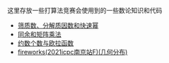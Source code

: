 这里存放一些打算法竞赛会使用到的一些数论知识和代码

- [筛质数、分解质因数和快速幂](note/算法/数学部分/筛质数、分解质因数和快速幂.md) 
- [同余和矩阵乘法](note/算法/数学部分/同余和矩阵乘法.md) 
- [约数个数与欧拉函数](note/算法/数学部分/约数个数与欧拉函数.md) 
- [fireworks(2021icpc南京站F)(几何分布)](note/算法/数学部分/fireworks(2021icpc南京站F)(几何分布).md) 

